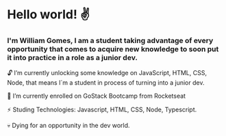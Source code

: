 <h1>Hello world! ✌️</h1>

<h3>I'm William Gomes, I am a student taking advantage of every opportunity that comes to acquire new knowledge to soon put it into practice in a role as a junior dev.</h3>

<p>🔓 I’m currently unlocking some knowledge on JavaScript, HTML, CSS, Node, that means I´m a student in process of turning into a junior dev.</p>
<p>🚀 I’m currently enrolled on GoStack Bootcamp from Rocketseat</p>
<p>⚡ Studing Technologies: Javascript, HTML, CSS, Node, Typescript.</p>
<p>💀 Dying for an opportunity in the dev world.</p>
